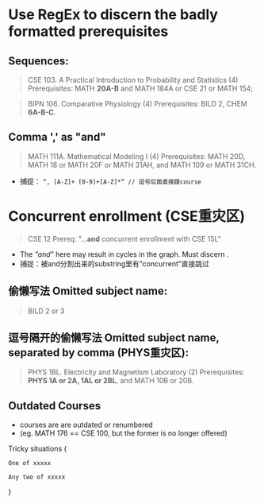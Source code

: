 # Use RegEx to discern the badly formatted prerequisites 

##  Sequences: 
> CSE 103. A Practical Introduction to Probability and Statistics (4)
> Prerequisites: MATH **20A-B** and MATH 184A or CSE 21 or MATH 154;

> BIPN 106. Comparative Physiology (4)
> Prerequisites: BILD 2, CHEM **6A-B-C**.

##  Comma ',' as "and"
> MATH 111A. Mathematical Modeling I (4)
> Prerequisites: MATH 20D, MATH 18 or MATH 20F or MATH 31AH, and MATH 109 or MATH 31CH.
- 捕捉： `“, [A-Z]+ [0-9]+[A-Z]*” // 逗号后面直接跟course `

# Concurrent enrollment  (CSE重灾区)
> CSE 12 Prereq: "...**and** concurrent enrollment with CSE 15L"
- The *"and"* here may result in cycles in the graph. Must discern .
- 捕捉：被and分割出来的substring里有“concurrent”直接跳过

##  偷懒写法 Omitted subject name:
> BILD 2 or 3

## 逗号隔开的偷懒写法 Omitted subject name, separated by comma (PHYS重灾区):
> PHYS 1BL. Electricity and Magnetism Laboratory (2)
> Prerequisites: **PHYS 1A or 2A, 1AL or 2BL**, and MATH 10B or 20B.

## Outdated Courses
- courses are are outdated or renumbered 
- (eg. MATH 176 == CSE 100, but the former is no longer offered)

Tricky situations {

    One of xxxxx

    Any two of xxxxx


}